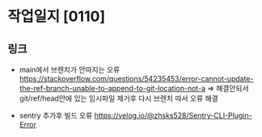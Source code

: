 # 작업일지 [0110]


## 링크
- main에서 브렌치가 안따지는 오류
https://stackoverflow.com/questions/54235453/error-cannot-update-the-ref-branch-unable-to-append-to-git-location-not-a
=> 해결안되서 git/ref/head안에 있는 임시파일 제거후 다시 브렌치 따서 오류 해결


- sentry 추가후 빌드 오류
https://velog.io/@zhsks528/Sentry-CLI-Plugin-Error
